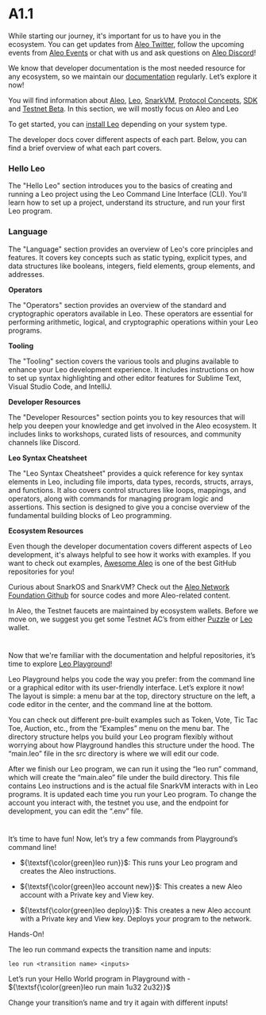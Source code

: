 # A1.1
While starting our journey, it's important for us to have you in the ecosystem. You can get updates from [Aleo Twitter](https://x.com/AleoHQ), follow the upcoming events from [Aleo Events](http://t.me/aleoevents) or chat with us and ask questions on [Aleo Discord](http://discord.gg/aleo)!

We know that developer documentation is the most needed resource for any ecosystem, so we maintain our [documentation](https://developer.aleo.org/getting_started/) regularly. Let’s explore it now!

You will find information about [Aleo](https://developer.aleo.org/), [Leo](https://docs.leo-lang.org/leo), [SnarkVM](https://developer.aleo.org/aleo), [Protocol Concepts](https://developer.aleo.org/concepts), [SDK](https://developer.aleo.org/sdk) and [Testnet Beta](https://developer.aleo.org/testnet/getting_started/overview). In this section, we will mostly focus on Aleo and Leo

To get started, you can [install Leo](https://docs.leo-lang.org/leo/installation) depending on your system type. 

The developer docs cover different aspects of each part. Below, you can find a brief overview of what each part covers.

### Hello Leo

The "Hello Leo" section introduces you to the basics of creating and running a Leo project using the Leo Command Line Interface (CLI). You'll learn how to set up a project, understand its structure, and run your first Leo program.

### Language  
The "Language" section provides an overview of Leo's core principles and features. It covers key concepts such as static typing, explicit types, and data structures like booleans, integers, field elements, group elements, and addresses.


**Operators**

The "Operators" section provides an overview of the standard and cryptographic operators available in Leo. These operators are essential for performing arithmetic, logical, and cryptographic operations within your Leo programs.

**Tooling**

The "Tooling" section covers the various tools and plugins available to enhance your Leo development experience. It includes instructions on how to set up syntax highlighting and other editor features for Sublime Text, Visual Studio Code, and IntelliJ.

**Developer Resources**

The "Developer Resources" section points you to key resources that will help you deepen your knowledge and get involved in the Aleo ecosystem. It includes links to workshops, curated lists of resources, and community channels like Discord.

**Leo Syntax Cheatsheet**

The "Leo Syntax Cheatsheet" provides a quick reference for key syntax elements in Leo, including file imports, data types, records, structs, arrays, and functions. It also covers control structures like loops, mappings, and operators, along with commands for managing program logic and assertions. This section is designed to give you a concise overview of the fundamental building blocks of Leo programming.

**Ecosystem Resources**

Even though the developer documentation covers different aspects of Leo development, it's always helpful to see how it works with examples. If you want to check out examples, [Awesome Aleo](https://github.com/howardwu/awesome-aleo) is one of the best GitHub repositories for you!


Curious about SnarkOS and SnarkVM? Check out the [Aleo Network Foundation Github](https://github.com/AleoNet) for source codes and more Aleo-related content.

In Aleo, the Testnet faucets are maintained by ecosystem wallets. Before we move on, we suggest you get some Testnet AC’s from either [Puzzle](https://puzzle.online/) or [Leo](https://www.leo.app/) wallet.
#
Now that we're familiar with the documentation and helpful repositories, it’s time to explore [Leo Playground](https://play.leo-lang.org/)!

Leo Playground helps you code the way you prefer: from the command line or a graphical editor with its user-friendly interface. Let’s explore it now!
The layout is simple: a menu bar at the top, directory structure on the left, a code editor in the center, and the command line at the bottom.


You can check out different pre-built examples such as Token, Vote, Tic Tac Toe, Auction, etc., from the “Examples” menu on the menu bar.
The directory structure helps you build your Leo program flexibly without worrying about how Playground handles this structure under the hood. The “main.leo” file in the src directory is where we will edit our code. 

After we finish our Leo program, we can run it using the “leo run” command, which will create the “main.aleo” file under the build directory. This file contains Leo instructions and is the actual file SnarkVM interacts with in Leo programs. It is updated each time you run your Leo program. To change the account you interact with, the testnet you use, and the endpoint for development, you can edit the “.env” file.
#

It’s time to have fun! Now, let’s try a few commands from Playground’s command line!

- ${\textsf{\color{green}leo run}}$: This runs your Leo program and creates the Aleo instructions.

- ${\textsf{\color{green}leo account new}}$: This creates a new Aleo account with a Private key and View key.

- ${\textsf{\color{green}leo deploy}}$: This creates a new Aleo account with a Private key and View key. Deploys your program to the network.

Hands-On!

The leo run command expects the transition name and inputs:

`
leo run <transition name> <inputs>
`

Let’s run your Hello World program in Playground with - ${\textsf{\color{green}leo run main 1u32 2u32}}$

Change your transition’s name and try it again with different inputs!


